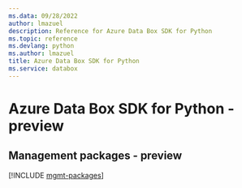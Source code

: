 ```yaml
---
ms.data: 09/28/2022
author: lmazuel
description: Reference for Azure Data Box SDK for Python
ms.topic: reference
ms.devlang: python
ms.author: lmazuel
title: Azure Data Box SDK for Python
ms.service: databox
---
```

# Azure Data Box SDK for Python - preview

## Management packages - preview
[!INCLUDE [mgmt-packages](data-box-mgmt-index.md)]